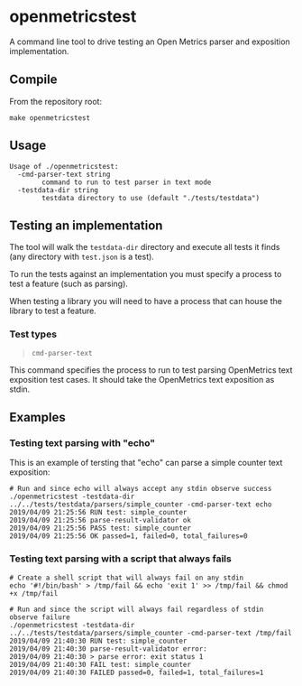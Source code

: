 # openmetricstest

A command line tool to drive testing an Open Metrics parser and exposition implementation.

## Compile

From the repository root:

```
make openmetricstest
```

## Usage

```
Usage of ./openmetricstest:
  -cmd-parser-text string
        command to run to test parser in text mode
  -testdata-dir string
        testdata directory to use (default "./tests/testdata")
```

## Testing an implementation

The tool will walk the `testdata-dir` directory and execute all tests it finds (any directory with `test.json` is a test).

To run the tests against an implementation you must specify a process to test a feature (such as parsing).

When testing a library you will need to have a process that can house the library to test a feature.

### Test types

> `cmd-parser-text`

This command specifies the process to run to test parsing OpenMetrics text exposition test cases.  It should take the OpenMetrics text exposition as stdin.

## Examples

### Testing text parsing with "echo"

This is an example of tersting that "echo" can parse a simple counter text exposition:

```
# Run and since echo will always accept any stdin observe success
./openmetricstest -testdata-dir ../../tests/testdata/parsers/simple_counter -cmd-parser-text echo
2019/04/09 21:25:56 RUN test: simple_counter
2019/04/09 21:25:56 parse-result-validator ok
2019/04/09 21:25:56 PASS test: simple_counter
2019/04/09 21:25:56 OK passed=1, failed=0, total_failures=0
```

### Testing text parsing with a script that always fails

```
# Create a shell script that will always fail on any stdin
echo '#!/bin/bash' > /tmp/fail && echo 'exit 1' >> /tmp/fail && chmod +x /tmp/fail

# Run and since the script will always fail regardless of stdin observe failure
./openmetricstest -testdata-dir ../../tests/testdata/parsers/simple_counter -cmd-parser-text /tmp/fail
2019/04/09 21:40:30 RUN test: simple_counter
2019/04/09 21:40:30 parse-result-validator error:
2019/04/09 21:40:30 > parse error: exit status 1
2019/04/09 21:40:30 FAIL test: simple_counter
2019/04/09 21:40:30 FAILED passed=0, failed=1, total_failures=1
```
